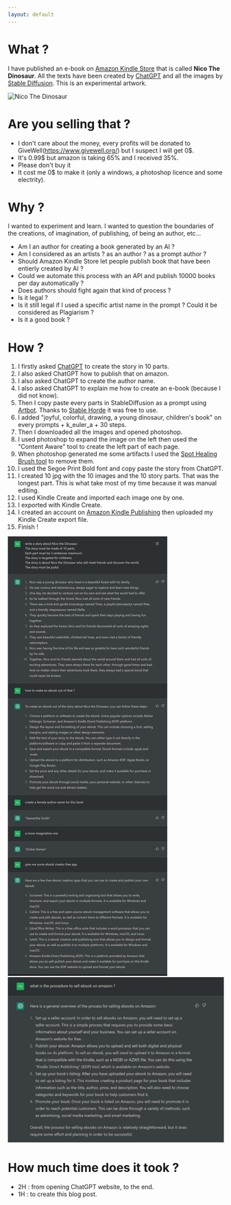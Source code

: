 ```yaml
---
layout: default
---
```


# What ?

I have published an e-book on [Amazon Kindle Store](https://www.amazon.com/dp/B0BRSYCRYB) that is called **Nico The Dinosaur**. All the texts have been created by [ChatGPT](https://en.wikipedia.org/wiki/ChatGPT) and all the images by [Stable Diffusion](https://en.wikipedia.org/wiki/Stable_Diffusion). This is an experimental artwork.

![Nico The Dinosaur](https://m.media-amazon.com/images/W/WEBP_402378-T2/images/I/51mXXU8bFgL.jpg)

# Are you selling that ?

* I don't care about the money, every profits will be donated to GiveWell(https://www.givewell.org/) but I suspect I will get 0$.
* It's 0.99$ but amazon is taking 65% and I received 35%.
* Please don't buy it
* It cost me 0$ to make it (only a windows, a photoshop licence and some electrity).

# Why ?

I wanted to experiment and learn. I wanted to question the boundaries of the creations, of imagination, of publishing, of being an author, etc...

* Am I an author for creating a book generated by an AI ?
* Am I considered as an artists ? as an author ? as a prompt author ?
* Should Amazon Kindle Store let people publish book that have been entierly created by AI ?
* Could we automate this process with an API and publish 10000 books per day automatically ?
* Does authors should fight again that kind of process ?
* Is it legal ?
* Is it still legal if I used a specific artist name in the prompt ? Could it be considered as Plagiarism ?
* Is it a good book ?

# How ?

1. I firstly asked [ChatGPT](./ChatGPT.png) to create the story in 10 parts.
2. I also asked ChatGPT how to publish that on amazon.
3. I also asked ChatGPT to create the author name.
4. I also asked ChatGPT to explain me how to create an e-book (because I did not know).
4. Then I copy paste every parts in StableDiffusion as a prompt using [Artbot](https://tinybots.net/artbot/info). Thanks to [Stable Horde](https://stablehorde.net/) it was free to use.
5. I added "joyful, colorful, drawing, a young dinosaur, children's book" on every prompts + k_euler_a + 30 steps.
6. Then I downloaded all the images and opened photoshop.
7. I used photoshop to expand the image on the left then used the "Content Aware" tool to create the left part of each page.
8. When photoshop generated me some artifacts I used the [Spot Healing Brush tool](https://helpx.adobe.com/photoshop/using/tool-techniques/spot-healing-brush.html) to remove them.
9. I used the Segoe Print Bold font and copy paste the story from ChatGPT.
10. I created 10 jpg with the 10 images and the 10 story parts. That was the longest part. This is what take most of my time because it was manual editing.
11. I used Kindle Create and imported each image one by one.
12. I exported with Kindle Create.
13. I created an account on [Amazon Kindle Publishing](https://kdp.amazon.com/) then uploaded my Kindle Create export file.
14. Finish !

![ChatGPT](./ChatGPT.png)
![How to sell a book](./selling%20books.png)


# How much time does it took ?

* 2H : from opening ChatGPT website, to the end.
* 1H : to create this blog post.

